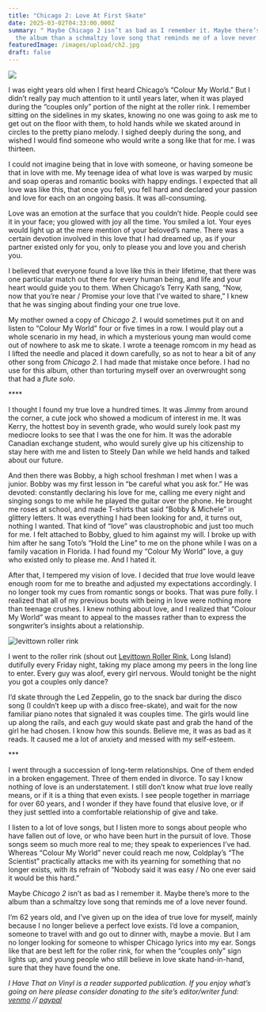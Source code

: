 ```yaml
---
title: "Chicago 2: Love At First Skate"
date: 2025-03-02T04:33:00.000Z
summary: " Maybe Chicago 2 isn’t as bad as I remember it. Maybe there’s more to
  the album than a schmaltzy love song that reminds me of a love never found."
featuredImage: /images/upload/ch2.jpg
draft: false
---
```

![](/images/upload/ch2.jpg)

I was eight years old when I first heard Chicago’s “Colour My World.” But I didn’t really pay much attention to it until years later, when it was played during the “couples only” portion of the night at the roller rink. I remember sitting on the sidelines in my skates, knowing no one was going to ask me to get out on the floor with them, to hold hands while we skated around in circles to the pretty piano melody. I sighed deeply during the song, and wished I would find someone who would write a song like that for me. I was thirteen.

I could not imagine being that in love with someone, or having someone be that in love with me. My teenage idea of what love is was warped by music and soap operas and romantic books with happy endings. I expected that all love was like this, that once you fell, you fell hard and declared your passion and love for each on an ongoing basis. It was all-consuming.

Love was an emotion at the surface that you couldn’t hide. People could see it in your face; you glowed with joy all the time. You smiled a lot. Your eyes would light up at the mere mention of your beloved’s name. There was a certain devotion involved in this love that I had dreamed up, as if your partner existed only for you, only to please you and love you and cherish you.

I believed that everyone found a love like this in their lifetime, that there was one particular match out there for every human being, and life and your heart would guide you to them. When Chicago’s Terry Kath sang, “Now, now that you’re near / Promise your love that I’ve waited to share,” I knew that he was singing about finding your one true love.

My mother owned a copy of *Chicago 2*. I would sometimes put it on and listen to “Colour My World” four or five times in a row. I would play out a whole scenario in my head, in which a mysterious young man would come out of nowhere to ask me to skate. I wrote a teenage romcom in my head as I lifted the needle and placed it down carefully, so as not to hear a bit of any other song from *Chicago 2*. I had made that mistake once before. I had no use for this album, other than torturing myself over an overwrought song that had a *flute solo*.

\*\*\*\*

I thought I found my true love a hundred times. It was Jimmy from around the corner, a cute jock who showed a modicum of interest in me. It was Kerry, the hottest boy in seventh grade, who would surely look past my mediocre looks to see that I was the one for him. It was the adorable Canadian exchange student, who would surely give up his citizenship to stay here with me and listen to Steely Dan while we held hands and talked about our future.

And then there was Bobby, a high school freshman I met when I was a junior. Bobby was my first lesson in “be careful what you ask for.” He was devoted: constantly declaring his love for me, calling me every night and singing songs to me while he played the guitar over the phone. He brought me roses at school, and made T-shirts that said “Bobby & Michele” in glittery letters. It was everything I had been looking for and, it turns out, nothing I wanted. That kind of “love” was claustrophobic and just too much for me. I felt attached to Bobby, glued to him against my will. I broke up with him after he sang Toto’s “Hold the Line” to me on the phone while I was on a family vacation in Florida. I had found my “Colour My World” love, a guy who existed only to please me. And I hated it.

After that, I tempered my vision of love. I decided that *true* love would leave enough room for me to breathe and adjusted my expectations accordingly. I no longer took my cues from romantic songs or books. That was pure folly. I realized that all of my previous bouts with being in love were nothing more than teenage crushes. I knew nothing about love, and I realized that “Colour My World” was meant to appeal to the masses rather than to express the songwriter’s insights about a relationship.

![levittown roller rink](/images/upload/lrr.jpg "levittown roller rink")

I went to the roller rink (shout out [Levittown Roller Rink](https://forgottenrollerrinksofthepast.com/Levittown.html), Long Island) dutifully every Friday night, taking my place among my peers in the long line to enter. Every guy was aloof, every girl nervous. Would tonight be the night you got a couples only dance?

I’d skate through the Led Zeppelin, go to the snack bar during the disco song (I couldn’t keep up with a disco free-skate), and wait for the now familiar piano notes that signaled it was couples time. The girls would line up along the rails, and each guy would skate past and grab the hand of the girl he had chosen. I know how this sounds. Believe me, it was as bad as it reads. It caused me a lot of anxiety and messed with my self-esteem.

\*\**

I went through a succession of long-term relationships. One of them ended in a broken engagement. Three of them ended in divorce. To say I know nothing of love is an understatement. I still don’t know what *true* love really means, or if it is a thing that even exists. I see people together in marriage for over 60 years, and I wonder if they have found that elusive love, or if they just settled into a comfortable relationship of give and take.

I listen to a lot of love songs, but I listen more to songs about people who have fallen out of love, or who have been hurt in the pursuit of love. Those songs seem so much more real to me; they speak to experiences I’ve had. Whereas “Colour My World” never could reach me now, Coldplay’s “The Scientist” practically attacks me with its yearning for something that no longer exists, with its refrain of “Nobody said it was easy / No one ever said it would be this hard.”

Maybe *Chicago 2* isn’t as bad as I remember it. Maybe there’s more to the album than a schmaltzy love song that reminds me of a love never found.

I’m 62 years old, and I’ve given up on the idea of true love for myself, mainly because I no longer believe a perfect love exists. I’d love a companion, someone to travel with and go out to dinner with, maybe a movie. But I am no longer looking for someone to whisper Chicago lyrics into my ear. Songs like that are best left for the roller rink, for when the “couples only” sign lights up, and young people who still believe in love skate hand-in-hand, sure that they have found the one.

*I Have That on Vinyl is a reader supported publication. If you enjoy what’s going on here please consider donating to the site’s editor/writer fund: [venmo](https://account.venmo.com/u/Michele-Catalano2659) // [paypal](https://www.paypal.com/paypalme/goingitaloneny?country.x=US&locale.x=en_US)*
